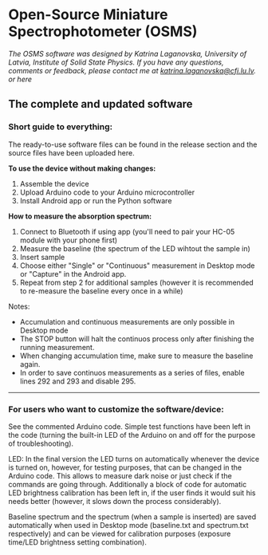 # Open-Source Miniature Spectrophotometer (OSMS)
*The OSMS software was designed by Katrina Laganovska, University of Latvia, Institute of Solid State Physics. 
If you have any questions, comments or feedback, please contact me at katrina.laganovska@cfi.lu.lv. or here*
## The complete and updated software 

### Short guide to everything:

The ready-to-use software files can be found in the release section and the source files have been uploaded here. 

**To use the device without making changes:**
1. Assemble the device
2. Upload Arduino code to your Arduino microcontroller
3. Install Android app or run the Python software

**How to measure the absorption spectrum:**
1. Connect to Bluetooth if using app (you'll need to pair your HC-05 module with your phone first)
2. Measure the baseline (the spectrum of the LED wihtout the sample in)
3. Insert sample
4. Choose either "Single" or "Continuous" measurement in Desktop mode or "Capture" in the Android app. 
5. Repeat from step 2 for additional samples (however it is recommended to re-measure the baseline every once in a while)

Notes: 
* Accumulation and continuous measurements are only possible in Desktop mode
* The STOP button will halt the continuos process only after finishing the running measurement. 
* When changing accumulation time, make sure to measure the baseline again. 
* In order to save continuos measurements as a series of files, enable lines 292 and 293 and disable 295. 
______________________________________________________________________________________________

### For users who want to customize the software/device:


See the commented Arduino code. Simple test functions have been left in the code (turning the built-in LED of the Arduino on and off for the purpose of troubleshooting). 

LED:
In the final version the LED turns on automatically whenever the device is turned on, however, for testing purposes, that can be changed in the Arduino code. This allows to measure dark noise or just check if the commands are going through. Additionally a block of code for automatic LED brightness calibration has been left in, if the user finds it would suit his needs better (however, it slows down the process considerably). 

Baseline spectrum and the spectrum (when a sample is inserted) are saved automatically when used in Desktop mode (baseline.txt and spectrum.txt respectively) and can be viewed for calibration purposes (exposure time/LED brightness setting combination).  



